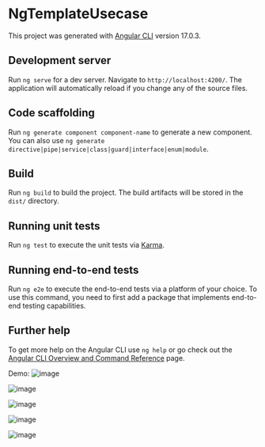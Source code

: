 # NgTemplateUsecase

This project was generated with [Angular CLI](https://github.com/angular/angular-cli) version 17.0.3.

## Development server

Run `ng serve` for a dev server. Navigate to `http://localhost:4200/`. The application will automatically reload if you change any of the source files.

## Code scaffolding

Run `ng generate component component-name` to generate a new component. You can also use `ng generate directive|pipe|service|class|guard|interface|enum|module`.

## Build

Run `ng build` to build the project. The build artifacts will be stored in the `dist/` directory.

## Running unit tests

Run `ng test` to execute the unit tests via [Karma](https://karma-runner.github.io).

## Running end-to-end tests

Run `ng e2e` to execute the end-to-end tests via a platform of your choice. To use this command, you need to first add a package that implements end-to-end testing capabilities.

## Further help

To get more help on the Angular CLI use `ng help` or go check out the [Angular CLI Overview and Command Reference](https://angular.io/cli) page.


Demo:
![image](https://github.com/urtaav/ng-template-usecase-a17/assets/30246385/495f906b-c7a5-48d2-888b-13cda0a459fd)


![image](https://github.com/urtaav/ng-template-usecase-a17/assets/30246385/fb62692e-32cb-4e3d-bb46-b9953caf92d3)

![image](https://github.com/urtaav/ng-template-usecase-a17/assets/30246385/046eb29b-ebca-4e10-a28a-02a4d3affe27)


![image](https://github.com/urtaav/ng-template-usecase-a17/assets/30246385/f04a7d1c-6ade-4ace-9e47-52615a842a82)


![image](https://github.com/urtaav/ng-template-usecase-a17/assets/30246385/a1295c0b-3aed-4504-ae49-d712dcdce33f)
